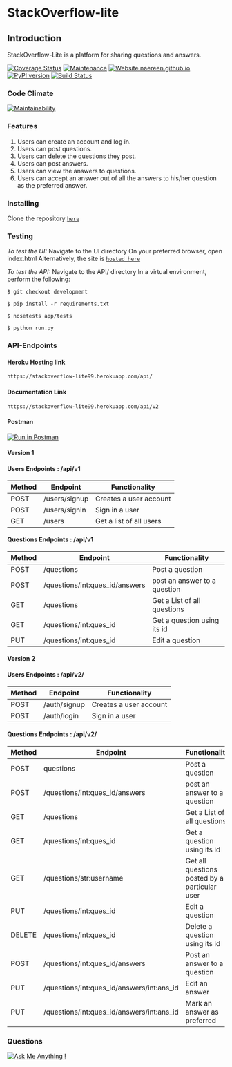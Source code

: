# StackOverflow-lite

## Introduction

StackOverflow-Lite is a platform for sharing questions and answers. 

[![Coverage Status](https://coveralls.io/repos/github/rickynyairo/StackOverflow-lite/badge.svg?branch=development)](https://coveralls.io/github/rickynyairo/StackOverflow-lite?branch=development)
[![Maintenance](https://img.shields.io/badge/Maintained%3F-yes-green.svg)](https://GitHub.com/Naereen/StrapDown.js/graphs/commit-activity)
[![Website naereen.github.io](https://img.shields.io/website-up-down-green-red/https/naereen.github.io.svg)](https://rickynyairo.github.io/StackOverflow-lite/)
[![PyPI version](https://badge.fury.io/py/Flask.svg)](https://badge.fury.io/py/Flask)
[![Build Status](https://travis-ci.org/rickynyairo/StackOverflow-lite.svg?branch=development)](https://travis-ci.org/rickynyairo/StackOverflow-lite)

### Code Climate

[![Maintainability](https://api.codeclimate.com/v1/badges/13a7eb6d1036b235a820/maintainability)](https://codeclimate.com/github/rickynyairo/StackOverflow-lite/maintainability)

### Features

1. Users can create an account and log in.
2. Users can post questions.
3. Users can delete the questions they post.
4. Users can post answers.
5. Users can view the answers to questions.
6. Users can accept an answer out of all the answers to his/her question as the preferred answer. 

### Installing

Clone the repository [```here```](https://github.com/rickynyairo/StackOverflow-lite/)

### Testing

*To test the UI:*
Navigate to the UI directory
On your preferred browser, open index.html
Alternatively, the site is [```hosted here```](https://rickynyairo.github.io/StackOverflow-lite/)

*To test the API:*
Navigate to the API/ directory
In a virtual environment, perform the following:

```$ git checkout development```

```$ pip install -r requirements.txt```

```$ nosetests app/tests```

```$ python run.py```

### API-Endpoints

#### Heroku Hosting link

```https://stackoverflow-lite99.herokuapp.com/api/```

#### Documentation Link

```https://stackoverflow-lite99.herokuapp.com/api/v2```

#### Postman

[![Run in Postman](https://run.pstmn.io/button.svg)](https://app.getpostman.com/run-collection/479da9f494c39acebfd6)

#### Version 1

#### Users Endpoints : /api/v1

Method | Endpoint | Functionality
--- | --- | ---
POST | /users/signup | Creates a user account
POST | /users/signin | Sign in a user
GET | /users | Get a list of all users


#### Questions Endpoints : /api/v1

Method | Endpoint | Functionality
--- | --- | ---
POST | /questions | Post a question
POST | /questions/int:ques_id/answers | post an answer to a question
GET | /questions | Get a List of all questions
GET | /questions/int:ques_id | Get a question using its id
PUT | /questions/int:ques_id | Edit a question


#### Version 2

#### Users Endpoints : /api/v2/

Method | Endpoint | Functionality
--- | --- | ---
POST | /auth/signup | Creates a user account
POST | /auth/login | Sign in a user

#### Questions Endpoints : /api/v2/

Method | Endpoint | Functionality
--- | --- | ---
POST | questions | Post a question
POST | /questions/int:ques_id/answers | post an answer to a question
GET | /questions | Get a List of all questions
GET | /questions/int:ques_id | Get a question using its id
GET | /questions/str:username | Get all questions posted by a particular user
PUT | /questions/int:ques_id | Edit a question
DELETE | /questions/int:ques_id | Delete a question using its id
POST | /questions/int:ques_id/answers | Post an answer to a question
PUT | /questions/int:ques_id/answers/int:ans_id | Edit an answer
PUT | /questions/int:ques_id/answers/int:ans_id | Mark an answer as preferred

### Questions

[![Ask Me Anything !](https://img.shields.io/badge/Ask%20me-anything-1abc9c.svg)](https://GitHub.com/Naereen/ama)
